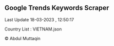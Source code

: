 

## Google Trends Keywords Scraper 
 
Last Update 18-03-2023 , 12:50:17

Country List :
VIETNAM.json



© Abdul Muttaqin 
